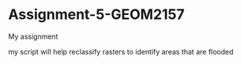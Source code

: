 # Assignment-5-GEOM2157
My assignment 

my script will help reclassify rasters to identify areas that are flooded
